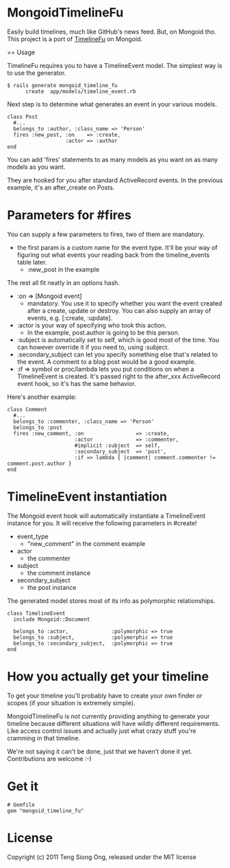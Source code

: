 MongoidTimelineFu
=================

Easily build timelines, much like GitHub's news feed. But, on Mongoid tho. This
project is a port of [TimelineFu](https://github.com/jamesgolick/timeline_fu) on Mongoid.

== Usage

TimelineFu requires you to have a TimelineEvent model. 
The simplest way is to use the generator.

    $ rails generate mongoid_timeline_fu
          create  app/models/timeline_event.rb

Next step is to determine what generates an event in your various models.

    class Post
      #...
      belongs_to :author, :class_name => 'Person'
      fires :new_post, :on    => :create,
                       :actor => :author
    end

You can add 'fires' statements to as many models as you want on as many models
as you want. 

They are hooked for you after standard ActiveRecord events. In
the previous example, it's an after_create on Posts. 

Parameters for #fires
=====================

You can supply a few parameters to fires, two of them are mandatory.
- the first param is a custom name for the event type. It'll be your way of figuring out what events your reading back from the timeline_events table later.
  - :new_post in the example

The rest all fit neatly in an options hash.

- :on => [Mongoid event] 
  - mandatory. You use it to specify whether you want the event created after a create, update or destroy. You can also supply an array of events, e.g. [:create, :update].
- :actor is your way of specifying who took this action.
  - In the example, post.author is going to be this person.
- :subject is automatically set to self, which is good most of the time.  You can however override it if you need to, using :subject.
- :secondary_subject can let you specify something else that's related to the event. A comment to a blog post would be a good example.
- :if => symbol or proc/lambda lets you put conditions on when a TimelineEvent is created. It's passed right to the after_xxx ActiveRecord event hook, so it's has the same behavior.

Here's another example:

    class Comment
      #...
      belongs_to :commenter, :class_name => 'Person'
      belongs_to :post
      fires :new_comment, :on                 => :create,
                          :actor              => :commenter,
                          #implicit :subject  => self,
                          :secondary_subject  => 'post',
                          :if => lambda { |comment| comment.commenter != comment.post.author }
    end

TimelineEvent instantiation
===========================

The Mongoid event hook will automatically instantiate a 
TimelineEvent instance for you.
It will receive the following parameters in #create!

- event_type 
  - "new_comment" in the comment example
- actor 
  - the commenter
- subject
  - the comment instance
- secondary_subject
  - the post instance

The generated model stores most of its info as polymorphic relationships.

    class TimelineEvent
      include Mongoid::Document

      belongs_to :actor,              :polymorphic => true
      belongs_to :subject,            :polymorphic => true
      belongs_to :secondary_subject,  :polymorphic => true
    end

How you actually get your timeline
==================================

To get your timeline you'll probably have to create your own finder or scopes 
(if your situation is extremely simple). 

MongoidTimelineFu is not currently providing anything to generate your timeline because 
different situations will have wildly different requirements. Like access control 
issues and actually just what crazy stuff you're cramming in that timeline.

We're not saying it can't be done, just that we haven't done it yet. 
Contributions are welcome :-)

Get it
======

    # Gemfile
    gem "mongoid_timeline_fu"

License
=======

Copyright (c) 2011 Teng Siong Ong, released under the MIT license
